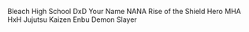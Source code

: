 Bleach
High School DxD
Your Name
NANA
Rise of the Shield Hero
MHA
HxH
Jujutsu Kaizen
Enbu
Demon Slayer

